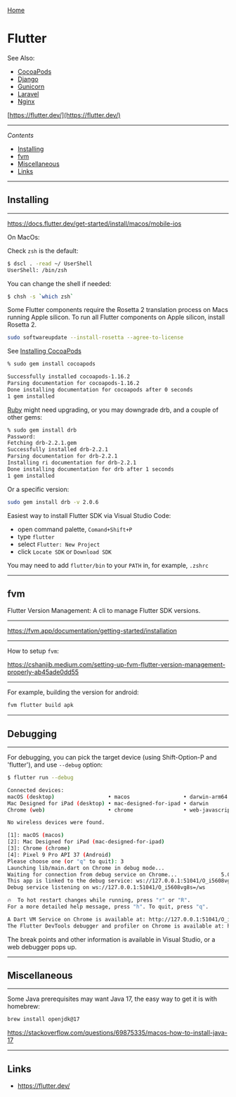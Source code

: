 [Home](Readme.md)
# Flutter

See Also:

- [CocoaPods](CocoaPods.md)
- [Django](Django.md)
- [Gunicorn](Gunicorn.md)
- [Laravel](Laravel.md)
- [Nginx](Nginx.md)


[https://flutter.dev/](https://flutter.dev/)

---

*Contents*

- [Installing](Flutter.md#installing)
- [fvm](Flutter.md#fvm)
- [Miscellaneous](Flutter.md#miscellaneous)
- [Links](Flutter.md#links)

---

## Installing

---

https://docs.flutter.dev/get-started/install/macos/mobile-ios

On MacOs:

Check `zsh` is the default:

```bash
$ dscl . -read ~/ UserShell
UserShell: /bin/zsh
```

You can change the shell if needed:

```bash
$ chsh -s `which zsh`
```

Some Flutter components require the Rosetta 2 translation process on Macs running Apple silicon. To run all Flutter components on Apple silicon, install Rosetta 2.

```bash
sudo softwareupdate --install-rosetta --agree-to-license
```

See [Installing CocoaPods](CocoaPods.md#installing)

```bash
% sudo gem install cocoapods

Successfully installed cocoapods-1.16.2
Parsing documentation for cocoapods-1.16.2
Done installing documentation for cocoapods after 0 seconds
1 gem installed
```

[Ruby](Ruby.md#installing) might need upgrading, or you may downgrade drb, and a couple of other gems:

```bash
% sudo gem install drb
Password:
Fetching drb-2.2.1.gem
Successfully installed drb-2.2.1
Parsing documentation for drb-2.2.1
Installing ri documentation for drb-2.2.1
Done installing documentation for drb after 1 seconds
1 gem installed
```

Or a specific version:

```bash
sudo gem install drb -v 2.0.6
```

Easiest way to install Flutter SDK via Visual Studio Code:

- open command palette, `Comand+Shift+P`
- type `flutter`
- select `Flutter: New Project`
- click `Locate SDK` or `Download SDK`

You may need to add `flutter/bin` to your `PATH` in, for example, `.zshrc`

---

## fvm

Flutter Version Management: A cli to manage Flutter SDK versions.

---

https://fvm.app/documentation/getting-started/installation

---

How to setup `fvm`:

https://cshanjib.medium.com/setting-up-fvm-flutter-version-management-properly-ab45ade0dd55

---


For example, building the version for android:

```bash
fvm flutter build apk
```

---

## Debugging

---

For debugging, you can pick the target device (using Shift-Option-P and 'flutter'),
and use `--debug` option:

```bash
$ flutter run --debug

Connected devices:
macOS (desktop)                 • macos                 • darwin-arm64   • macOS 15.1.1 24B2091 darwin-arm64
Mac Designed for iPad (desktop) • mac-designed-for-ipad • darwin         • macOS 15.1.1 24B2091 darwin-arm64
Chrome (web)                    • chrome                • web-javascript • Google Chrome 131.0.6778.86

No wireless devices were found.

[1]: macOS (macos)
[2]: Mac Designed for iPad (mac-designed-for-ipad)
[3]: Chrome (chrome)
[4]: Pixel 9 Pro API 37 (Android)
Please choose one (or "q" to quit): 3
Launching lib/main.dart on Chrome in debug mode...
Waiting for connection from debug service on Chrome...              5.0s
This app is linked to the debug service: ws://127.0.0.1:51041/O_i5608vg8s=/ws
Debug service listening on ws://127.0.0.1:51041/O_i5608vg8s=/ws

🔥  To hot restart changes while running, press "r" or "R".
For a more detailed help message, press "h". To quit, press "q".

A Dart VM Service on Chrome is available at: http://127.0.0.1:51041/O_i5608vg8s=
The Flutter DevTools debugger and profiler on Chrome is available at: http://127.0.0.1:9101?uri=http://127.0.0.1:51041/O_i5608vg8s=
```

The break points and other information is available in Visual Studio, or a web debugger pops up.

---


## Miscellaneous

---

Some Java prerequisites may want Java 17, the easy way to get it is with homebrew:

```bash
brew install openjdk@17 
```

https://stackoverflow.com/questions/69875335/macos-how-to-install-java-17

---

## Links

- https://flutter.dev/
